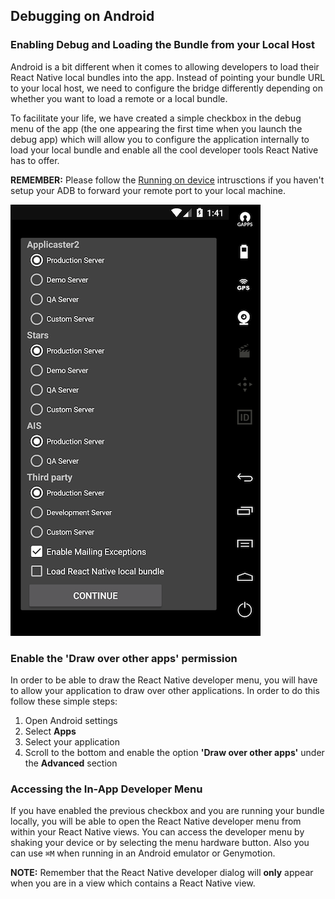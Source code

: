## Debugging on Android

### Enabling Debug and Loading the Bundle from your Local Host
Android is a bit different when it comes to allowing developers to load their React Native local bundles into the app. Instead of pointing your bundle URL to your local host, we need to configure the bridge differently depending on whether you want to load a remote or a local bundle. 

To facilitate your life, we have created a simple checkbox in the debug menu of the app (the one appearing the first time when you launch the debug app) which will allow you to configure the application internally to load your local bundle and enable all the cool developer tools React Native has to offer. 

**REMEMBER:** Please follow the [Running on device](/react-native/android/running-on-device.md) intrusctions if you haven't setup your ADB to forward your remote port to your local machine. 

![Debug Menu](./assets/android-debug-menu.png)  

### Enable the 'Draw over other apps' permission
In order to be able to draw the React Native developer menu, you will have to allow your application to draw over other applications. In order to do this follow these simple steps:

1. Open Android settings
2. Select **Apps**
3. Select your application
4. Scroll to the bottom and enable the option **'Draw over other apps'** under the **Advanced** section

### Accessing the In-App Developer Menu
If you have enabled the previous checkbox and you are running your bundle locally, you will be able to open the React Native developer menu from within your React Native views. You can access the developer menu by shaking your device or by selecting the menu hardware button. Also you can use `⌘M` when running in an Android emulator or Genymotion.

**NOTE:** Remember that the React Native developer dialog will **only** appear when you are in a view which contains a React Native view. 

